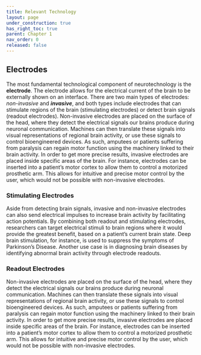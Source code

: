 ```yaml
---
title: Relevant Technology
layout: page
under_construction: true
has_right_toc: true
parent: Chapter 1
nav_order: 0
released: false
---
```



## Electrodes

The most fundamental technological component of neurotechnology is the **electrode**. The electrode allows for the electrical current of the brain to be externally shown on an interface. There are two main types of electrodes: *non-invasive* and ***invasive***, and both types include electrodes that can stimulate regions of the brain (stimulating electrodes) or detect brain signals (readout electrodes). Non-invasive electrodes are placed on the surface of the head, where they detect the electrical signals our brains produce during neuronal communication. Machines can then translate these signals into visual representations of regional brain activity, or use these signals to control bioengineered devices. As such, amputees or patients suffering from paralysis can regain motor function using the machinery linked to their brain activity. In order to get more precise results, invasive electrodes are placed inside specific areas of the brain. For instance, electrodes can be inserted into a patient’s motor cortex to allow them to control a motorized prosthetic arm. This allows for intuitive and precise motor control by the user, which would not be possible with non-invasive electrodes.

### Stimulating Electrodes

Aside from detecting brain signals, invasive and non-invasive electrodes can also send electrical impulses to increase brain activity by facilitating action potentials. By combining both readout and stimulating electrodes, researchers can target electrical stimuli to brain regions where it would provide the greatest benefit, based on a patient’s current brain state. Deep brain stimulation, for instance, is used to suppress the symptoms of Parkinson’s Disease. Another use case is in diagnosing brain diseases by identifying abnormal brain activity through electrode readouts.

### Readout Electrodes

Non-invasive electrodes are placed on the surface of the head, where they detect the electrical signals our brains produce during neuronal communication. Machines can then translate these signals into visual representations of regional brain activity, or use these signals to control bioengineered devices. As such, amputees or patients suffering from paralysis can regain motor function using the machinery linked to their brain activity. In order to get more precise results, invasive electrodes are placed inside specific areas of the brain. For instance, electrodes can be inserted into a patient’s motor cortex to allow them to control a motorized prosthetic arm. This allows for intuitive and precise motor control by the user, which would not be possible with non-invasive electrodes.